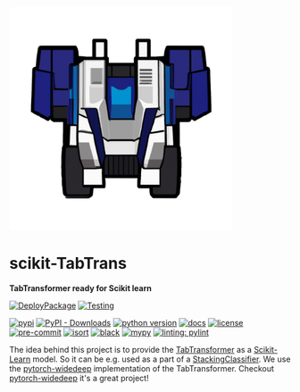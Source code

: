 ![TabTransformer](https://github.com/chrislemke/scikit-TabTrans/blob/main/docs/assets/images/logo.png)
# scikit-TabTrans
**TabTransformer ready for Scikit learn**

[![DeployPackage](https://github.com/chrislemke/scikit-tabtrans/actions/workflows/deploy-package.yml/badge.svg)](https://github.com/chrislemke/scikit-tabtrans/actions/workflows/deploy-package.yml)
[![Testing](https://github.com/chrislemke/scikit-tabtrans/actions/workflows/testing.yml/badge.svg?branch=main)](https://github.com/chrislemke/scikit-tabtrans/actions/workflows/testing.yml)

[![pypi](https://img.shields.io/pypi/v/scikit-tabtrans)](https://pypi.org/project/scikit-tabtrans/)
[![PyPI - Downloads](https://img.shields.io/pypi/dm/scikit-tabtrans)](https://pypistats.org/packages/scikit-tabtrans)
[![python version](https://img.shields.io/pypi/pyversions/scikit-tabtrans?logo=python&logoColor=yellow)](https://www.python.org/downloads/)
[![docs](https://img.shields.io/badge/docs-mkdoks%20material-blue)](https://invia-flights.github.io/scikit-tabtrans/)
[![license](https://img.shields.io/github/license/chrislemke/scikit-tabtrans)](https://github.com/chrislemke/scikit-tabtrans/blob/main/LICENSE)
[![pre-commit](https://img.shields.io/badge/pre--commit-enabled-brightgreen?logo=pre-commit&logoColor=white)](https://github.com/pre-commit/pre-commit)
[![isort](https://img.shields.io/badge/%20imports-isort-%231674b1?style=flat&labelColor=ef8336)](https://github.com/PyCQA/isort)
[![black](https://img.shields.io/badge/code%20style-black-000000.svg)](https://github.com/psf/black)
[![mypy](http://www.mypy-lang.org/static/mypy_badge.svg)](https://github.com/python/mypy)
[![linting: pylint](https://img.shields.io/badge/linting-pylint-yellowgreen)](https://github.com/PyCQA/pylint)

The idea behind this project is to provide the [TabTransformer](https://arxiv.org/pdf/2012.06678.pdf) as a
[Scikit-Learn](https://scikit-learn.org/stable/) model. So it can be e.g. used as a part of a [StackingClassifier](https://scikit-learn.org/stable/modules/generated/sklearn.ensemble.StackingClassifier.html). We use the [pytorch-widedeep](https://github.com/jrzaurin/pytorch-widedeep) implementation of the TabTransformer. Checkout [pytorch-widedeep](https://github.com/jrzaurin/pytorch-widedeep) it's a great project!
